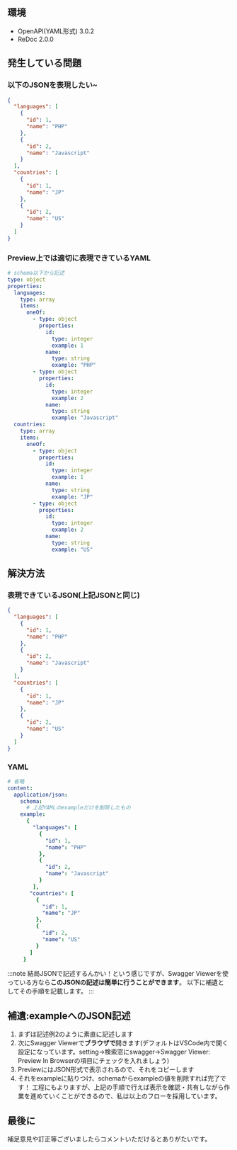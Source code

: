 ## 環境
- OpenAPI(YAML形式) 3.0.2
- ReDoc 2.0.0

## 発生している問題
### 以下のJSONを表現したい~
```json
{
  "languages": [
    {
      "id": 1,
      "name": "PHP"
    },
    {
      "id": 2,
      "name": "Javascript"
    }
  ],
  "countries": [
    {
      "id": 1,
      "name": "JP"
    },
    {
      "id": 2,
      "name": "US"
    }
  ]
}
```
### Preview上では適切に表現できているYAML
```yaml
# schema以下から記述
type: object
properties:
  languages:
    type: array
    items:
      oneOf:
        - type: object
          properties:
            id:
              type: integer
              example: 1
            name:
              type: string
              example: "PHP"
        - type: object
          properties:
            id:
              type: integer
              example: 2
            name:
              type: string
              example: "Javascript"
  countries:
    type: array
    items:
      oneOf:
        - type: object
          properties:
            id:
              type: integer
              example: 1
            name:
              type: string
              example: "JP"
        - type: object
          properties:
            id:
              type: integer
              example: 2
            name:
              type: string
              example: "US"

```
## 解決方法
### 表現できているJSON(上記JSONと同じ)
```json
{
  "languages": [
    {
      "id": 1,
      "name": "PHP"
    },
    {
      "id": 2,
      "name": "Javascript"
    }
  ],
  "countries": [
    {
      "id": 1,
      "name": "JP"
    },
    {
      "id": 2,
      "name": "US"
    }
  ]
}
```
### YAML
```yaml
# 省略 
content:
  application/json:
    schema:
      # 上記YAMLのexampleだけを削除したもの
    example:
      {
        "languages": [
          {
            "id": 1,
            "name": "PHP"
          },
          {
            "id": 2,
            "name": "Javascript"
          }
        ],
       "countries": [
         {
           "id": 1,
           "name": "JP"
         },
         {
           "id": 2,
           "name": "US"
         }
       ]
     }
```
:::note
結局JSONで記述するんかい！という感じですが、Swagger Viewerを使っている方なら**このJSONの記述は簡単に行うことができます**。
以下に補遺としてその手順を記載します。
:::
## 補遺:exampleへのJSON記述
1. まずは記述例2のように素直に記述します
1. 次にSwagger Viewerで**ブラウザで**開きます(デフォルトはVSCode内で開く設定になっています。setting->検索窓にswagger->Swagger Viewer: Preview In Browserの項目にチェックを入れましょう)
1. PreviewにはJSON形式で表示されるので、それをコピーします
1. それをexampleに貼りつけ、schemaからexampleの値を削除すれば完了です！
工程にもよりますが、上記の手順で行えば表示を確認・共有しながら作業を進めていくことができるので、私は以上のフローを採用しています。

## 最後に
補足意見や訂正等ございましたらコメントいただけるとありがたいです。
